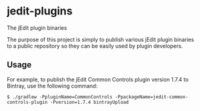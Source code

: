 # jedit-plugins

The jEdit plugin binaries

The purpose of this project is simply to publish various jEdit plugin binaries to a public repository so they can be easily used by plugin developers.

## Usage

For example, to publish the jEdit Common Controls plugin version 1.7.4 to Bintray, use the following command:

    $ ./gradlew -PpluginName=CommonControls -PpackageName=jedit-common-controls-plugin -Pversion=1.7.4 bintrayUpload
